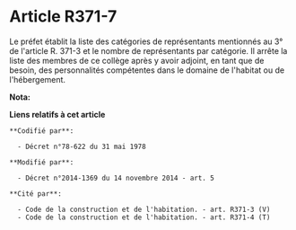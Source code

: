 # Article R371-7

Le préfet établit la liste des catégories de représentants mentionnés au 3° de l'article R. 371-3 et le nombre de
représentants par catégorie. Il arrête la liste des membres de ce collège après y avoir adjoint, en tant que de besoin, des
personnalités compétentes dans le domaine de l'habitat ou de l'hébergement.

**Nota:**



**Liens relatifs à cet article**

	**Codifié par**:

	  - Décret n°78-622 du 31 mai 1978

	**Modifié par**:

	  - Décret n°2014-1369 du 14 novembre 2014 - art. 5

	**Cité par**:

	  - Code de la construction et de l'habitation. - art. R371-3 (V)
	  - Code de la construction et de l'habitation. - art. R371-4 (T)

